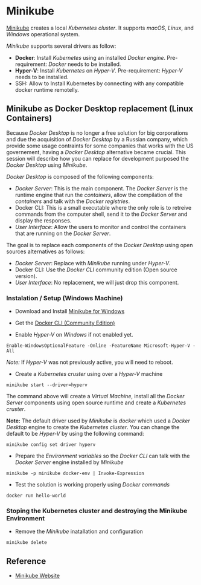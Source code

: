 # Minikube

[Minikube](https://minikube.sigs.k8s.io/docs/) creates a local *Kubernetes cluster*. It supports  *macOS*, *Linux*, and *Windows* operational system. 

*Minikube* supports several drivers as follow:

- **Docker**: Install *Kubernetes* using an installed *Docker engine*. Pre-requirement: *Docker* needs to be installed.
- **Hyper-V**: Install *Kubernetes* on *Hyper-V*. Pre-requirement: *Hyper-V* needs to be installed.
- SSH: Allow to Install Kubernetes by connecting with any compatible docker runtime remotelly.

## Minikube as Docker Desktop replacement (Linux Containers)

Because *Docker Desktop* is no longer a free solution for big corporations and due the acquisition of *Docker Desktop* by a Russian company, which provide some usage contraints for some companies that works with the US governement, having a *Docker Desktop* alternative became crucial. This session will describe how you can replace for development purposed the *Docker Desktop* using *Minikube*.

*Docker Desktop* is composed of the following components:

- *Docker Server*: This is the main component. The *Docker Server* is the runtime engine that run the *containers*, allow the compilation of the *containers* and talk with the *Docker registries*.
- Docker CLI: This is a small executable where the only role is to retreive commands from the computer shell, send it to the *Docker Server* and display the responses.
- *User Interface*: Allow the users to monitor and control the containers that are running on the *Docker Server*. 

The goal is to replace each components of the *Docker Desktop* using open sources alternatives as follows:

- *Docker Server*: Replace with *Minikube* running under *Hyper-V*. 
- Docker CLI: Use the *Docker CLI* community edition (Open source version). 
- *User Interface*: No replacement, we will just drop this component. 

### Instalation / Setup (Windows Machine)

- Download and Install [Minikube for Windows](https://minikube.sigs.k8s.io/docs/start/)

- Get the [Docker CLI (Community Edition) ](https://download.docker.com/win/static/stable/x86_64/)

- Enable *Hyper-V* on *Windows* if not enabled yet. 

```porwershell
Enable-WindowsOptionalFeature -Online -FeatureName Microsoft-Hyper-V -All
```

*Note:* If *Hyper-V* was not previously active, you will need to reboot.

- Create a *Kubernetes cruster* using over a *Hyper-V* machine 

```porwershell
minikube start --driver=hyperv
```

The command above will create a *Virtual Machine*, install all the *Docker Server* components using open source runtime and create a *Kubernetes cruster*.

**Note:** The default driver used by *Minikube* is *docker* which used a *Docker Desktop* engine to create the *Kubernetes cluster*. You can change the default to be *Hyper-V* by using the following command: 

```porwershell
minikube config set driver hyperv
```

- Prepare the *Environment variables* so the *Docker CLI* can talk with the *Docker Server* engine installed by *Minikube*

```porwershell
minikube -p minikube docker-env | Invoke-Expression
```

- Test the solution is working properly using *Docker commands*

```porwershell
docker run hello-world
```

### Stoping the Kubernetes cluster and destroying the Minikube Environment

- Remove the *Minikube* inatallation and configuration

```porwershell
minikube delete
```

## Reference

- [Minikube Website](https://minikube.sigs.k8s.io/docs/)
